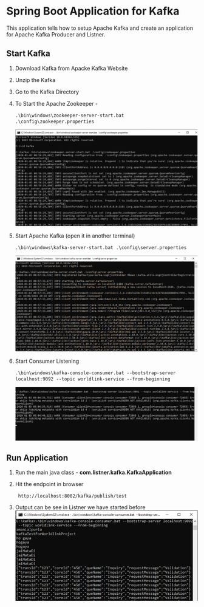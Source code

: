 # Spring Boot Application for Kafka

This application tells how to setup Apache Kafka and create an application for Apache Kafka Producer and Listner.

## Start Kafka 
1.	Download Kafka from Apacke Kafka Website
2.	Unzip the Kafka
3.	Go to the Kafka Directory
4.	To Start the Apache Zookeeper -  
    
        .\bin\windows\zookeeper-server-start.bat .\config\zookeeper.properties 
    
    ![Zookeeper](img\zookeeper.properties.png)
5.	Start Apache Kafka  (open it in another terminal)

        .\bin\windows\kafka-server-start.bat .\config\server.properties 

    ![Zookeeper](img\kafka-server.png) 
6.	Start Consumer Listening  

        .\bin\windows\kafka-console-consumer.bat --bootstrap-server localhost:9092 --topic worldlink-service --from-beginning  
    
    ![Zookeeper](img\kafka-listner.png)

## Run Application

1. Run the main java class - **com.listner.kafka.KafkaApplication**
2. Hit the endpoint in browser

        http://localhost:8002/kafka/publish/test
3. Output can be see in Listner we have started before
    ![Zookeeper](img\listnner-response.png)